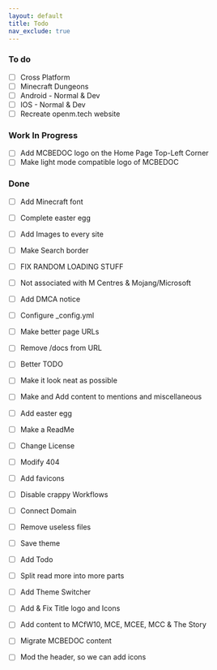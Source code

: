 ```yaml
---
layout: default
title: Todo
nav_exclude: true
---
```


### To do

- [ ] Cross Platform  
- [ ] Minecraft Dungeons  
- [ ] Android - Normal & Dev  
- [ ] IOS - Normal & Dev  
- [ ] Recreate openm.tech website  

### Work In Progress

- [ ] Add MCBEDOC logo on the Home Page Top-Left Corner  
- [ ] Make light mode compatible logo of MCBEDOC  

### Done

- [ ] Add Minecraft font  
- [ ] Complete easter egg
- [ ] Add Images to every site  
- [ ] Make Search border  
- [ ] FIX RANDOM LOADING STUFF  
- [ ] Not associated with M Centres & Mojang/Microsoft  
- [ ] Add DMCA notice  
- [ ] Configure _config.yml  
- [ ] Make better page URLs  
- [ ] Remove /docs from URL  
- [ ] Better TODO  
- [ ] Make it look neat as possible  
- [ ] Make and Add content to mentions and miscellaneous  
- [ ] Add easter egg  
- [ ] Make a ReadMe  
- [ ] Change License  
- [ ] Modify 404  
- [ ] Add favicons  
- [ ] Disable crappy Workflows  
- [ ] Connect Domain  
- [ ] Remove useless files  
- [ ] Save theme  
- [ ] Add Todo  
- [ ] Split read more into more parts  
- [ ] Add Theme Switcher  
- [ ] Add & Fix Title logo and Icons  
- [ ] Add content to MCfW10, MCE, MCEE, MCC & The Story  
- [ ] Migrate MCBEDOC content  
- [ ] Mod the header, so we can add icons  

